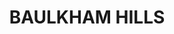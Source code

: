 ---
lastmod: '2025-04-06T06:05:20+00:00'
latitude: -33.731651
layout: suburb
longitude: 150.955942
postcode: '2153'
state: NSW
title: BAULKHAM HILLS
url: /nsw/baulkham-hills/
---